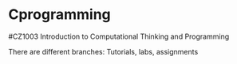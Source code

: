 # Cprogramming
#CZ1003 Introduction to Computational Thinking and Programming

There are different branches: Tutorials, labs, assignments
